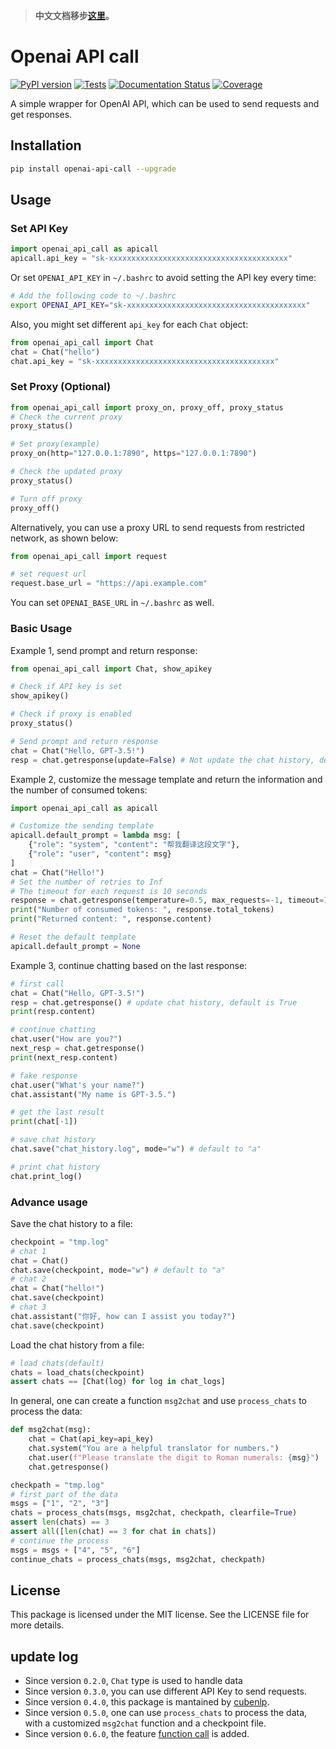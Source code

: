 > **中文文档移步[这里](README_zh_CN.md)。**

# Openai API call
[![PyPI version](https://img.shields.io/pypi/v/openai_api_call.svg)](https://pypi.python.org/pypi/openai_api_call)
[![Tests](https://github.com/cubenlp/openai_api_call/actions/workflows/test.yml/badge.svg)](https://github.com/cubenlp/openai_api_call/actions/workflows/test.yml/)
[![Documentation Status](https://img.shields.io/badge/docs-github_pages-blue.svg)](https://apicall.wzhecnu.cn)
[![Coverage](https://codecov.io/gh/cubenlp/openai_api_call/branch/master/graph/badge.svg)](https://codecov.io/gh/cubenlp/openai_api_call.jl)

<!-- 
[![Updates](https://pyup.io/repos/github/cubenlp/openai_api_call/shield.svg)](https://pyup.io/repos/github/cubenlp/openai_api_call/) 
-->

A simple wrapper for OpenAI API, which can be used to send requests and get responses.

## Installation

```bash
pip install openai-api-call --upgrade
```

## Usage

### Set API Key

```py
import openai_api_call as apicall
apicall.api_key = "sk-xxxxxxxxxxxxxxxxxxxxxxxxxxxxxxxxxxxxxxxx"
```

Or set `OPENAI_API_KEY` in `~/.bashrc` to avoid setting the API key every time:

```bash
# Add the following code to ~/.bashrc
export OPENAI_API_KEY="sk-xxxxxxxxxxxxxxxxxxxxxxxxxxxxxxxxxxxxxxxx"
```

Also, you might set different `api_key` for each `Chat` object:

```py
from openai_api_call import Chat
chat = Chat("hello")
chat.api_key = "sk-xxxxxxxxxxxxxxxxxxxxxxxxxxxxxxxxxxxxxxxx"
```

### Set Proxy (Optional)

```py
from openai_api_call import proxy_on, proxy_off, proxy_status
# Check the current proxy
proxy_status()

# Set proxy(example)
proxy_on(http="127.0.0.1:7890", https="127.0.0.1:7890")

# Check the updated proxy
proxy_status()

# Turn off proxy
proxy_off() 
```

Alternatively, you can use a proxy URL to send requests from restricted network, as shown below:

```py
from openai_api_call import request

# set request url
request.base_url = "https://api.example.com"
```

You can set `OPENAI_BASE_URL` in `~/.bashrc` as well.

### Basic Usage

Example 1, send prompt and return response:

```python
from openai_api_call import Chat, show_apikey

# Check if API key is set
show_apikey()

# Check if proxy is enabled
proxy_status()

# Send prompt and return response
chat = Chat("Hello, GPT-3.5!")
resp = chat.getresponse(update=False) # Not update the chat history, default to True
```

Example 2, customize the message template and return the information and the number of consumed tokens:

```python
import openai_api_call as apicall

# Customize the sending template
apicall.default_prompt = lambda msg: [
    {"role": "system", "content": "帮我翻译这段文字"},
    {"role": "user", "content": msg}
]
chat = Chat("Hello!")
# Set the number of retries to Inf
# The timeout for each request is 10 seconds
response = chat.getresponse(temperature=0.5, max_requests=-1, timeout=10)
print("Number of consumed tokens: ", response.total_tokens)
print("Returned content: ", response.content)

# Reset the default template
apicall.default_prompt = None
```

Example 3, continue chatting based on the last response:

```python
# first call
chat = Chat("Hello, GPT-3.5!")
resp = chat.getresponse() # update chat history, default is True
print(resp.content)

# continue chatting
chat.user("How are you?")
next_resp = chat.getresponse()
print(next_resp.content)

# fake response
chat.user("What's your name?")
chat.assistant("My name is GPT-3.5.")

# get the last result
print(chat[-1])

# save chat history
chat.save("chat_history.log", mode="w") # default to "a"

# print chat history
chat.print_log()
```

### Advance usage

Save the chat history to a file:

```python
checkpoint = "tmp.log"
# chat 1
chat = Chat()
chat.save(checkpoint, mode="w") # default to "a"
# chat 2
chat = Chat("hello!")
chat.save(checkpoint)
# chat 3
chat.assistant("你好, how can I assist you today?")
chat.save(checkpoint)
```

Load the chat history from a file:

```python
# load chats(default)
chats = load_chats(checkpoint)
assert chats == [Chat(log) for log in chat_logs]
```

In general, one can create a function `msg2chat` and use `process_chats` to process the data:

```python
def msg2chat(msg):
    chat = Chat(api_key=api_key)
    chat.system("You are a helpful translator for numbers.")
    chat.user(f"Please translate the digit to Roman numerals: {msg}")
    chat.getresponse()

checkpath = "tmp.log"
# first part of the data
msgs = ["1", "2", "3"]
chats = process_chats(msgs, msg2chat, checkpath, clearfile=True)
assert len(chats) == 3
assert all([len(chat) == 3 for chat in chats])
# continue the process
msgs = msgs + ["4", "5", "6"]
continue_chats = process_chats(msgs, msg2chat, checkpath)
```

## License

This package is licensed under the MIT license. See the LICENSE file for more details.

## update log

- Since version `0.2.0`, `Chat` type is used to handle data
- Since version `0.3.0`, you can use different API Key to send requests.
- Since version `0.4.0`, this package is mantained by [cubenlp](https://github.com/cubenlp).
- Since version `0.5.0`, one can use `process_chats` to process the data, with a customized `msg2chat` function and a checkpoint file.
- Since version `0.6.0`, the feature [function call](https://platform.openai.com/docs/guides/gpt/function-calling) is added.